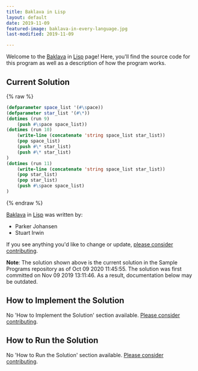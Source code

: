 ```yaml
---
title: Baklava in Lisp
layout: default
date: 2019-11-09
featured-image: baklava-in-every-language.jpg
last-modified: 2019-11-09

---
```


Welcome to the [Baklava](https://sampleprograms.io/projects/baklava) in [Lisp](https://sampleprograms.io/languages/lisp) page! Here, you'll find the source code for this program as well as a description of how the program works.

## Current Solution

{% raw %}

```lisp
(defparameter space_list '(#\space))
(defparameter star_list '(#\*))
(dotimes (run 9)
    (push #\space space_list))
(dotimes (run 10)
    (write-line (concatenate 'string space_list star_list))
    (pop space_list)
    (push #\* star_list)
    (push #\* star_list)
)
(dotimes (run 11)
    (write-line (concatenate 'string space_list star_list))
    (pop star_list)
    (pop star_list)
    (push #\space space_list)
)
```

{% endraw %}

[Baklava](https://sampleprograms.io/projects/baklava) in [Lisp](https://sampleprograms.io/languages/lisp) was written by:

- Parker Johansen
- Stuart Irwin

If you see anything you'd like to change or update, [please consider contributing](https://github.com/TheRenegadeCoder/sample-programs).

**Note**: The solution shown above is the current solution in the Sample Programs repository as of Oct 09 2020 11:45:55. The solution was first committed on Nov 09 2019 13:11:46. As a result, documentation below may be outdated.

## How to Implement the Solution

No 'How to Implement the Solution' section available. [Please consider contributing](https://github.com/TheRenegadeCoder/sample-programs-website).

## How to Run the Solution

No 'How to Run the Solution' section available. [Please consider contributing](https://github.com/TheRenegadeCoder/sample-programs-website).